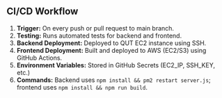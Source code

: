 
## CI/CD Workflow

1. **Trigger:** On every push or pull request to main branch.
2. **Testing:** Runs automated tests for backend and frontend.
3. **Backend Deployment:** Deployed to QUT EC2 instance using SSH.
4. **Frontend Deployment:** Built and deployed to AWS (EC2/S3) using GitHub Actions.
5. **Environment Variables:** Stored in GitHub Secrets (EC2_IP, SSH_KEY, etc.)
6. **Commands:** Backend uses `npm install && pm2 restart server.js`; frontend uses `npm install && npm run build`.
